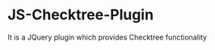 JS-Checktree-Plugin
===================

It is a JQuery plugin which provides Checktree functionality
